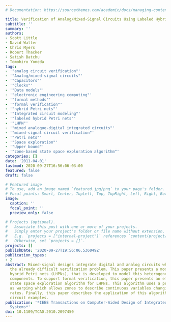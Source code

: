 ```yaml
---
# Documentation: https://sourcethemes.com/academic/docs/managing-content/

title: Verification of Analog/Mixed-Signal Circuits Using Labeled Hybrid Petri Nets
subtitle: ''
summary: ''
authors:
- Scott Little
- David Walter
- Chris Myers
- Robert Thacker
- Satish Batchu
- Tomohiro Yoneda
tags:
- '"analog circuit verification"'
- '"Analog/mixed-signal circuits"'
- '"Capacitors"'
- '"Clocks"'
- '"Data models"'
- '"electronic engineering computing"'
- '"formal methods"'
- '"formal verification"'
- '"hybrid Petri nets"'
- '"Integrated circuit modeling"'
- '"labeled hybrid Petri nets"'
- '"LHPN"'
- '"mixed analogue-digital integrated circuits"'
- '"mixed-signal circuit verification"'
- '"Petri nets"'
- '"Space exploration"'
- '"Upper bound"'
- '"zone-based state space exploration algorithm"'
categories: []
date: '2011-04-01'
lastmod: 2020-09-27T16:56:06-03:00
featured: false
draft: false

# Featured image
# To use, add an image named `featured.jpg/png` to your page's folder.
# Focal points: Smart, Center, TopLeft, Top, TopRight, Left, Right, BottomLeft, Bottom, BottomRight.
image:
  caption: ''
  focal_point: ''
  preview_only: false

# Projects (optional).
#   Associate this post with one or more of your projects.
#   Simply enter your project's folder or file name without extension.
#   E.g. `projects = ["internal-project"]` references `content/project/deep-learning/index.md`.
#   Otherwise, set `projects = []`.
projects: []
publishDate: '2020-09-27T19:56:06.536049Z'
publication_types:
- 2
abstract: Mixed-signal designs integrate digital and analog circuits which complicates
  the already difficult verification problem. This paper presents a model, labeled
  hybrid Petri nets (LHPNs), that is developed to model this heterogeneous set of
  components. To support formal verification, this paper presents an efficient zone-based
  state space exploration algorithm for LHPNs. This algorithm uses a process known
  as warping which allows zones to describe continuous variables changing at variable
  rates. Finally, this paper describes the application of this algorithm to analog/mixed-signal
  circuit examples.
publication: '*IEEE Transactions on Computer-Aided Design of Integrated Circuits and
  Systems*'
doi: 10.1109/TCAD.2010.2097450
---
```

